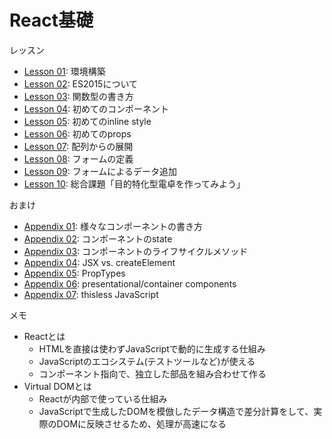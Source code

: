 # React基礎

レッスン

- [Lesson 01](lesson_01): 環境構築
- [Lesson 02](lesson_02): ES2015について
- [Lesson 03](lesson_03): 関数型の書き方
- [Lesson 04](lesson_04): 初めてのコンポーネント
- [Lesson 05](lesson_05): 初めてのinline style
- [Lesson 06](lesson_06): 初めてのprops
- [Lesson 07](lesson_07): 配列からの展開
- [Lesson 08](lesson_08): フォームの定義
- [Lesson 09](lesson_09): フォームによるデータ追加
- [Lesson 10](lesson_10): 総合課題「目的特化型電卓を作ってみよう」

おまけ

- [Appendix 01](appendix_01): 様々なコンポーネントの書き方
- [Appendix 02](appendix_02): コンポーネントのstate
- [Appendix 03](appendix_03): コンポーネントのライフサイクルメソッド
- [Appendix 04](appendix_04): JSX vs. createElement
- [Appendix 05](appendix_05): PropTypes
- [Appendix 06](appendix_06): presentational/container components
- [Appendix 07](appendix_07): thisless JavaScript

メモ

- Reactとは
  - HTMLを直接は使わずJavaScriptで動的に生成する仕組み
  - JavaScriptのエコシステム(テストツールなど)が使える
  - コンポーネント指向で、独立した部品を組み合わせて作る
- Virtual DOMとは 
  - Reactが内部で使っている仕組み
  - JavaScriptで生成したDOMを模倣したデータ構造で差分計算をして、実際のDOMに反映させるため、処理が高速になる
